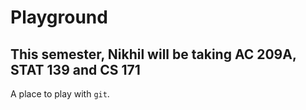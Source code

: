 # Playground

## This semester, Nikhil will be taking AC 209A, STAT 139 and CS 171

A place to play with `git`.
